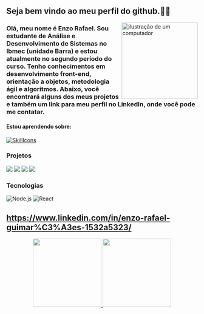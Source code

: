 ## Seja bem vindo ao meu perfil do github.👾🤖

<img src="https://raw.githubusercontent.com/MicaelliMedeiros/micaellimedeiros/master/image/computer-illustration.png" alt="ilustração de um computador" min-width="200px" max-width="200px" width="200px" align="right">

### Olá, meu nome é Enzo Rafael. Sou estudante de Análise e Desenvolvimento de Sistemas no Ibmec (unidade Barra) e estou atualmente no segundo período do curso. Tenho conhecimentos em desenvolvimento front-end, orientação a objetos, metodologia ágil e algoritmos. Abaixo, você encontrará alguns dos meus projetos e também um link para meu perfil no LinkedIn, onde você pode me contatar.

#### Estou aprendendo sobre:
[![SkillIcons](https://skillicons.dev/icons?i=js,html,css,nodejs,py,react,cpp)](https://skillicons.dev)<br/>

### Projetos

[![](https://img.shields.io/badge/-🚀%20Passeio%20Carioca-000)](https://github.com/Thalesvpr/react-passeio-carioca-project)
[![](https://img.shields.io/badge/-🚀%20Python%20Game-000)](https://github.com/Erguimaraes30/Python-jogo.git)
[![](https://img.shields.io/badge/-🚀%20Projeto%20Elenco_Botafogo-000)](https://github.com/Erguimaraes30/DesenvolvimentoWeb_siteBotafogo.git)
[![](https://img.shields.io/badge/-🚀%20CineReview%20Project-000)](https://github.com/Erguimaraes30/Ap2-cineReview.git)

### Tecnologias
![Node.js](https://img.shields.io/badge/-Node.js-000?&logo=node.js)
![React](https://img.shields.io/badge/-React-000?&logo=React)

 ## https://www.linkedin.com/in/enzo-rafael-guimar%C3%A3es-1532a5323/

<div align="center">
  <a href="https://github.com/EduardoParga/EduardoParga">
  <img height="180em" src="https://github-readme-stats.vercel.app/api?username=Erguimaraes30&show_icons=true&theme=dracula&include_all_commits=true&count_private=true"/>
  <img height="180em" src="https://github-readme-stats.vercel.app/api/top-langs/?username=Erguimaraes30&layout=compact&langs_count=7&theme=dracula"/>
</div>
